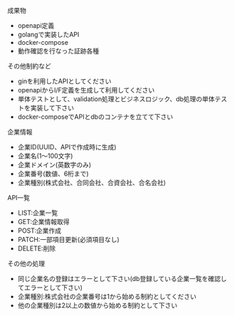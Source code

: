 成果物

* openapi定義
* golangで実装したAPI
* docker-compose
* 動作確認を行なった証跡各種

その他制約など

* ginを利用したAPIとしてください
* openapiからI/F定義を生成して利用してください
* 単体テストとして、validation処理とビジネスロジック、db処理の単体テストを実装して下さい
* docker-composeでAPIとdbのコンテナを立てて下さい

企業情報

* 企業ID(UUID、APIで作成時に生成)
* 企業名(1〜100文字)
* 企業ドメイン(英数字のみ)
* 企業番号(数値、6桁まで)
* 企業種別(株式会社、合同会社、合資会社、合名会社)

API一覧

* LIST:企業一覧
* GET:企業情報取得
* POST:企業作成
* PATCH:一部項目更新(必須項目なし)
* DELETE:削除

その他の処理

* 同じ企業名の登録はエラーとして下さい(db登録している企業一覧を確認してエラーとして下さい)
* 企業種別:株式会社の企業番号は1から始める制約としてください
* 他の企業種別は2以上の数値から始める制約として下さい
